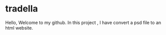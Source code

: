 # tradella
Hello, Welcome to my github. In this project , I have convert a psd file to an html website.
